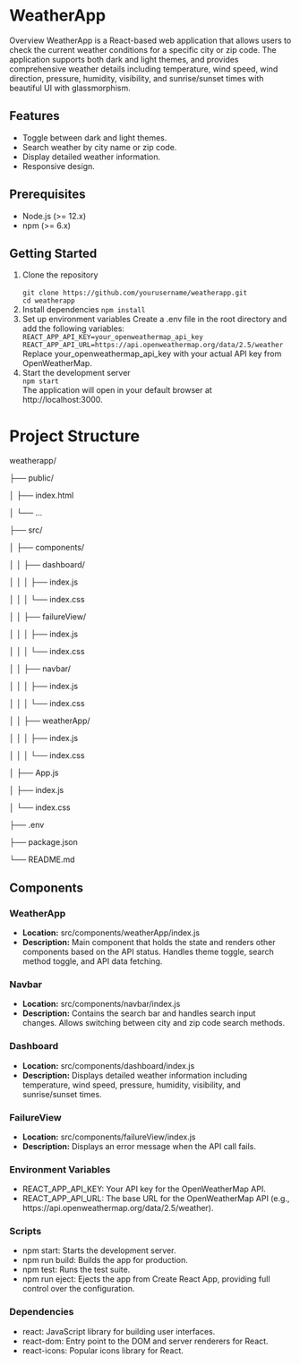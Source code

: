 <h1>WeatherApp</h1>
Overview
WeatherApp is a React-based web application that allows users to check the current weather conditions for a specific city or zip code. The application supports both dark and light themes, and provides comprehensive weather details including temperature, wind speed, wind direction, pressure, humidity, visibility, and sunrise/sunset times with beautiful UI with glassmorphism.

<h2>Features</h2>
<ul>
<li>
Toggle between dark and light themes.  
</li>
<li>
Search weather by city name or zip code.
</li>
<li>
Display detailed weather information.  
</li>
 <li>
Responsive design.
</li> 
</ul>
<h2>
Prerequisites
</h2>
<ul>
  <li>
Node.js (>= 12.x)  
</li>
<li>
npm (>= 6.x)
</li>
</ul>
<h2>
Getting Started  
</h2>
<ol>
<li>
Clone the repository<br/>
<code>
git clone https://github.com/yourusername/weatherapp.git
cd weatherapp
</code>
  
</li>
<li>
Install dependencies
<code>npm install </code>
</li>
<li>
Set up environment variables
Create a .env file in the root directory and add the following variables:
<code>
REACT_APP_API_KEY=your_openweathermap_api_key
REACT_APP_API_URL=https://api.openweathermap.org/data/2.5/weather
</code>
Replace your_openweathermap_api_key with your actual API key from OpenWeatherMap.
</li>
<li>
Start the development server
<code>
npm start
</code>
The application will open in your default browser at http://localhost:3000.  
</li>
</ol>
<h1>Project Structure</h1>
<p>weatherapp/</p>
<p>├── public/</p>
<p>│   ├── index.html</p>
<p>│   └── ...</p>
<p>├── src/</p>
<p>│   ├── components/</p>
<p>│   │   ├── dashboard/</p>
<p>│   │   │   ├── index.js</p>
<p>│   │   │   └── index.css</p>
<p>│   │   ├── failureView/</p>
<p>│   │   │   ├── index.js</p>
<p>│   │   │   └── index.css</p>
<p>│   │   ├── navbar/</p>
<p>│   │   │   ├── index.js</p>
<p>│   │   │   └── index.css</p>
<p>│   │   ├── weatherApp/</p>
<p>│   │   │   ├── index.js</p>
<p>│   │   │   └── index.css</p>
<p>│   ├── App.js</p>
<p>│   ├── index.js</p>
<p>│   └── index.css</p>
<p>├── .env</p>
<p>├── package.json</p>
<p>└── README.md</p>
<h2>
Components  
</h2>
<h3>
WeatherApp  
</h3>
<ul>
  <li>
<b>Location:</b> src/components/weatherApp/index.js
  </li>
  <li>
<b>Description:</b> Main component that holds the state and renders other components based on the API status. Handles theme toggle, search method toggle, and API data fetching.
  </li>
</ul>
<h3>
Navbar  
</h3>
<ul>
  <li>
<b>Location:</b> src/components/navbar/index.js
  </li>
  <li>
<b>Description:</b> Contains the search bar and handles search input changes. Allows switching between city and zip code search methods.
  </li>
</ul>
<h3>
Dashboard  
</h3>
<ul>
  <li>
<b>Location:</b> src/components/dashboard/index.js
  </li>
  <li>
<b>Description:</b> Displays detailed weather information including temperature, wind speed, pressure, humidity, visibility, and sunrise/sunset times.
  </li>
</ul>
<h3>
FailureView
</h3>
<ul>
  <li>
<b>Location:</b> src/components/failureView/index.js
  </li>
  <li>
<b>Description:</b> Displays an error message when the API call fails.
  </li>
</ul>
<h3>
Environment Variables
</h3>
<ul>
  <li>
REACT_APP_API_KEY: Your API key for the OpenWeatherMap API.
  </li>
  <li>
REACT_APP_API_URL: The base URL for the OpenWeatherMap API (e.g., https://api.openweathermap.org/data/2.5/weather).
  </li>
</ul>
<h3>
Scripts
</h3>
<ul>
  <li>
npm start: Starts the development server.
  </li>
  <li>
npm run build: Builds the app for production.
  </li>
  <li>
npm test: Runs the test suite.
  </li>
  <li>
npm run eject: Ejects the app from Create React App, providing full control over the configuration.
  </li>
</ul>
<h3>
Dependencies
</h3>
<ul>
  <li>
react: JavaScript library for building user interfaces.
  </li>
  <li>
react-dom: Entry point to the DOM and server renderers for React.
  </li>
  <li>
react-icons: Popular icons library for React.
  </li>
</ul>
